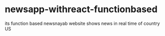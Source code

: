 # newsapp-withreact-functionbased
its function based newsnayab website shows news in real time of country US 
